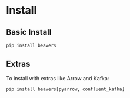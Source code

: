 # Install

## Basic Install

```sh
pip install beavers
```

## Extras

To install with extras like Arrow and Kafka:

```sh
pip install beavers[pyarrow, confluent_kafka]
```
